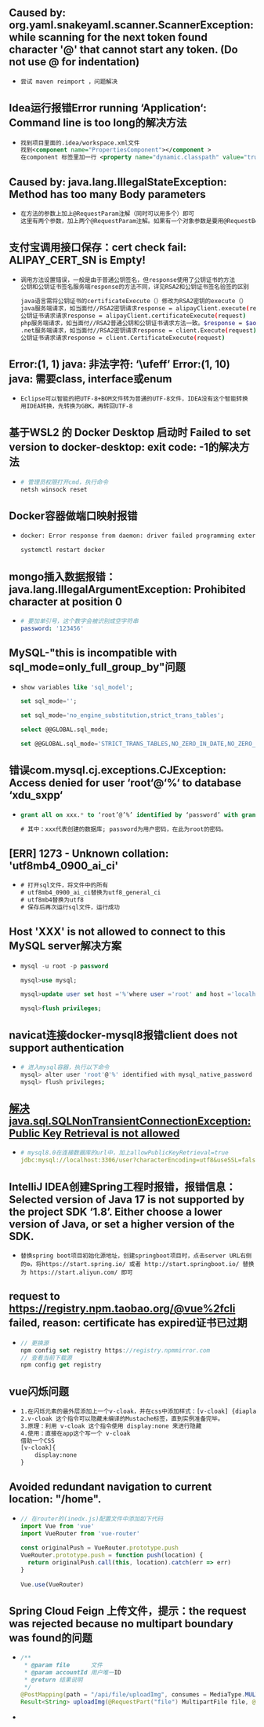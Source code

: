 ## Caused by: org.yaml.snakeyaml.scanner.ScannerException:  while scanning for the next token found character '@' that cannot start any token. (Do not use @ for indentation)

* ```bash
  尝试 maven reimport ，问题解决
  ```


## Idea运行报错Error running ‘Application‘: Command line is too long的解决方法

* ```xml
  找到项目里面的.idea/workspace.xml文件
  找到<component name="PropertiesComponent"></component >
  在component 标签里加一行 <property name="dynamic.classpath" value="true" />
  ```

## Caused by: java.lang.IllegalStateException: Method has too many Body parameters

* ```tex
  在方法的参数上加上@RequestParam注解（同时可以用多个）即可
  这里有两个参数，加上两个@RequestParam注解。如果有一个对象参数是要用@RequestBody注解的（这个注解同时只能用一个）
  ```

## 支付宝调用接口保存：cert check fail: ALIPAY_CERT_SN is Empty!

* ```bash
  调用方法设置错误，一般是由于普通公钥签名，但response使用了公钥证书的方法
  公钥和公钥证书签名服务端response的方法不同，详见RSA2和公钥证书签名验签的区别
  
  java语言需将公钥证书的certificateExecute（）修改为RSA2密钥的execute（）
  java服务端请求，如当面付//RSA2密钥请求response = alipayClient.execute(request)
  公钥证书请求请求response = alipayClient.certificateExecute(request)
  php服务端请求，如当面付//RSA2普通公钥和公钥证书请求方法一致。$response = $aop->execute($request)
  .net服务端请求，如当面付//RSA2密钥请求response = client.Execute(request)
  公钥证书请求请求response = client.CertificateExecute(request)
  ```

## Error:(1, 1) java: 非法字符: ‘\ufeff’  Error:(1, 10) java: 需要class, interface或enum

* ```tex
  Eclipse可以智能的把UTF-8+BOM文件转为普通的UTF-8文件，IDEA没有这个智能转换
  用IDEA转换，先转换为GBK，再转回UTF-8
  ```

## 基于WSL2 的 Docker Desktop 启动时 Failed to set version to docker-desktop: exit code: -1的解决方法

* ```bash
  # 管理员权限打开cmd，执行命令
  netsh winsock reset
  ```

## Docker容器做端口映射报错

* ```bash
  docker: Error response from daemon: driver failed programming external connectivity on endpoint lamp3 (46b7917c940f7358948e55ec2df69a4dec2c6c7071b002bd374e8dbf0d40022c): (iptables failed: iptables --wait -t nat -A DOCKER -p tcp -d 0/0 --dport 86 -j DNAT --to-destination 172.17.0.2:80 ! -i docker0: iptables: No chain/target/match by that name.
  
  systemctl restart docker
  ```

## mongo插入数据报错：java.lang.IllegalArgumentException: Prohibited character at position 0

* ```yaml
  # 要加单引号，这个数字会被识别成空字符串
  password: '123456' 
  ```

## MySQL-"this is incompatible with sql_mode=only_full_group_by"问题

* ```sql
  show variables like 'sql_model';
  
  set sql_mode='';
  
  set sql_mode='no_engine_substitution,strict_trans_tables';
  
  select @@GLOBAL.sql_mode;
  
  set @@GLOBAL.sql_mode='STRICT_TRANS_TABLES,NO_ZERO_IN_DATE,NO_ZERO_DATE,ERROR_FOR_DIVISION_BY_ZERO,NO_ENGINE_SUBSTITUTION';
  ```

## 错误com.mysql.cj.exceptions.CJException: Access denied for user ‘root‘@‘%‘ to database ‘xdu_sxpp‘

* ```sql
  grant all on xxx.* to ‘root’@’%’ identified by ‘password’ with grant option;
  
  # 其中：xxx代表创建的数据库; password为用户密码，在此为root的密码。
  ```

## [ERR] 1273 - Unknown collation: 'utf8mb4_0900_ai_ci'

* ```sql
  # 打开sql文件，将文件中的所有
  # utf8mb4_0900_ai_ci替换为utf8_general_ci
  # utf8mb4替换为utf8
  # 保存后再次运行sql文件，运行成功
  ```

## Host 'XXX' is not allowed to connect to this MySQL server解决方案

* ```sql
  mysql -u root -p password
  
  mysql>use mysql;
  
  mysql>update user set host ='%'where user ='root' and host ='localhost';
  
  mysql>flush privileges;
  ```

## navicat连接docker-mysql8报错client does not support authentication

* ```bash
  # 进入mysql容器，执行以下命令
  mysql> alter user 'root'@'%' identified with mysql_native_password by '123456';
  mysql> flush privileges;
  ```

## [解决java.sql.SQLNonTransientConnectionException: Public Key Retrieval is not allowed](https://www.cnblogs.com/xing-29391/p/13322843.html)

* ```yaml
  # mysql8.0在连接数据库的url中，加上allowPublicKeyRetrieval=true
  jdbc:mysql://localhost:3306/user?characterEncoding=utf8&useSSL=false&serverTimezone=UTC&allowPublicKeyRetrieval=true
  ```

## IntelliJ IDEA创建Spring工程时报错，报错信息：Selected version of Java 17 is not supported by the project SDK ‘1.8’. Either choose a lower version of Java, or set a higher version of the SDK.

* ```text
  替换spring boot项目初始化源地址，创建springboot项目时，点击server URL右侧的⚙，将https://start.spring.io/ 或者 http://start.springboot.io/ 替换为 https://start.aliyun.com/ 即可
  ```

## request to https://registry.npm.taobao.org/@vue%2fcli failed, reason: certificate has expired证书已过期

* ```js
  // 更换源
  npm config set registry https://registry.npmmirror.com
  // 查看当前下载源
  npm config get registry

## vue闪烁问题

* ```tex
  1.在闪烁元素的最外层添加上一个v-cloak，并在css中添加样式：[v-cloak] {diaplay : none;}
  2.v-cloak 这个指令可以隐藏未编译的Mustache标签，直到实例准备完毕。
  3.原理：利用 v-cloak 这个指令使用 display:none 来进行隐藏
  4.使用：直接在app这个写一个 v-cloak
  借助一个CSS
  [v-cloak]{
      display:none
  }
  ```

## Avoided redundant navigation to current location: "/home".

* ```js
  // 在router的(inedx.js)配置文件中添加如下代码
  import Vue from 'vue'
  import VueRouter from 'vue-router'
   
  const originalPush = VueRouter.prototype.push
  VueRouter.prototype.push = function push(location) {
    return originalPush.call(this, location).catch(err => err)
  }
   
  Vue.use(VueRouter)
  ```

## Spring Cloud Feign 上传文件，提示：the request was rejected because no multipart boundary was found的问题

* ```java
  /**
   * @param file      文件
   * @param accountId 用户唯一ID
   * @return 结果说明
   */
  @PostMapping(path = "/api/file/uploadImg", consumes = MediaType.MULTIPART_FORM_DATA_VALUE)
  Result<String> uploadImg(@RequestPart("file") MultipartFile file, @RequestParam String accountId);
  ```

* 
